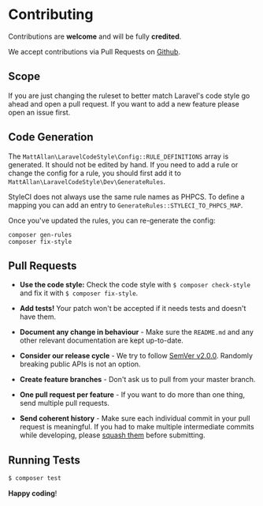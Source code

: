# Contributing

Contributions are **welcome** and will be fully **credited**.

We accept contributions via Pull Requests on [Github](https://github.com/matt-allan/laravel-code-style).

## Scope

If you are just changing the ruleset to better match Laravel's code style go ahead and open a pull request.  If you want to add a new feature please open an issue first.

## Code Generation

The `MattAllan\LaravelCodeStyle\Config::RULE_DEFINITIONS` array is generated. It should not be edited by hand. If you need to add a rule or change the config for a rule, you should first add it to `MattAllan\LaravelCodeStyle\Dev\GenerateRules`.

StyleCI does not always use the same rule names as PHPCS. To define a mapping you can add an entry to `GenerateRules::STYLECI_TO_PHPCS_MAP`.

Once you've updated the rules, you can re-generate the config:

```
composer gen-rules
composer fix-style
```

## Pull Requests

- **Use the code style:** Check the code style with ``$ composer check-style`` and fix it with ``$ composer fix-style``.

- **Add tests!** Your patch won't be accepted if it needs tests and doesn't have them.

- **Document any change in behaviour** - Make sure the `README.md` and any other relevant documentation are kept up-to-date.

- **Consider our release cycle** - We try to follow [SemVer v2.0.0](http://semver.org/). Randomly breaking public APIs is not an option.

- **Create feature branches** - Don't ask us to pull from your master branch.

- **One pull request per feature** - If you want to do more than one thing, send multiple pull requests.

- **Send coherent history** - Make sure each individual commit in your pull request is meaningful. If you had to make multiple intermediate commits while developing, please [squash them](http://www.git-scm.com/book/en/v2/Git-Tools-Rewriting-History#Changing-Multiple-Commit-Messages) before submitting.


## Running Tests

``` bash
$ composer test
```


**Happy coding**!
